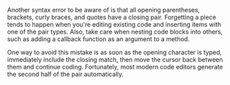 Another syntax error to be aware of is that all opening parentheses, brackets, curly braces, and quotes have a closing pair. Forgetting
a piece tends to happen when you're editing existing code and inserting items with one of the pair types. Also, take care when nesting
code blocks into others, such as adding a callback function as an argument to a method.

One way to avoid this mistake is as soon as the opening character is typed, immediately include the closing match, then move the cursor
back between them and continue coding. Fortunately, most modern code editors generate the second half of the pair automatically.